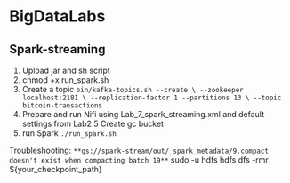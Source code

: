# BigDataLabs

## Spark-streaming

1. Upload jar and sh script
2. chmod +x run_spark.sh
3. Create a topic
`bin/kafka-topics.sh --create \
  --zookeeper localhost:2181 \
  --replication-factor 1 --partitions 13 \
  --topic bitcoin-transactions`
4. Prepare and run Nifi using Lab_7_spark_streaming.xml and default settings from Lab2
5  Create gc bucket
6. run Spark `./run_spark.sh`


Troubleshooting:
`**gs://spark-stream/out/_spark_metadata/9.compact doesn't exist when compacting batch 19**` 
sudo -u hdfs hdfs dfs -rmr ${your_checkpoint_path}